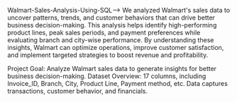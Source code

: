 Walmart-Sales-Analysis-Using-SQL-->
We analyzed Walmart's sales data to uncover patterns, trends, and customer behaviors that can drive better business decision-making. This analysis helps identify high-performing product lines, peak sales periods, and payment preferences while evaluating branch and city-wise performance. By understanding these insights, Walmart can optimize operations, improve customer satisfaction, and implement targeted strategies to boost revenue and profitability.

Project Goal: Analyze Walmart sales data to generate insights for better business decision-making.
Dataset Overview: 17 columns, including Invoice_ID, Branch, City, Product Line, Payment method, etc. Data captures transactions, customer behavior, and financials.

